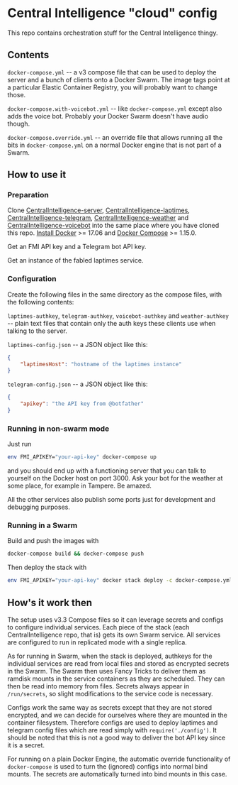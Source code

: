 # Central Intelligence "cloud" config

This repo contains orchestration stuff for the Central Intelligence thingy.

## Contents

`docker-compose.yml` -- a v3 compose file that can be used to deploy the server and a bunch of clients onto a Docker Swarm. The image tags point at a particular Elastic Container Registry, you will probably want to change those.

`docker-compose.with-voicebot.yml` -- like `docker-compose.yml` except also adds the voice bot. Probably your Docker Swarm doesn't have audio though.

`docker-compose.override.yml` -- an override file that allows running all the bits in `docker-compose.yml` on a normal Docker engine that is not part of a Swarm.

## How to use it

### Preparation

Clone [CentralIntelligence-server], [CentralIntelligence-laptimes], [CentralIntelligence-telegram], [CentralIntelligence-weather] and [CentralIntelligence-voicebot] into the same place where you have cloned this repo. [Install Docker] >= 17.06 and [Docker Compose] >= 1.15.0.

[CentralIntelligence-server]: https://github.com/mikko/CentralIntelligence-server
[CentralIntelligence-laptimes]: https://github.com/mikko/CentralIntelligence-laptimes
[CentralIntelligence-telegram]: https://github.com/mikko/CentralIntelligence-telegram
[CentralIntelligence-weather]: https://github.com/mikko/CentralIntelligence-weather
[CentralIntelligence-voicebot]: https://github.com/mikko/CentralIntelligence-voicebot
[Install Docker]: https://docs.docker.com/engine/installation/
[Docker Compose]: https://docs.docker.com/compose/install/

Get an FMI API key and a Telegram bot API key.

Get an instance of the fabled laptimes service.

### Configuration

Create the following files in the same directory as the compose files, with the following contents:

`laptimes-authkey`, `telegram-authkey`, `voicebot-authkey` and `weather-authkey` -- plain text files that contain only the auth keys these clients use when talking to the server.

`laptimes-config.json` -- a JSON object like this:

```json
{
    "laptimesHost": "hostname of the laptimes instance"
}
```

`telegram-config.json` -- a JSON object like this:

```json
{
    "apikey": "the API key from @botfather"
}
```

### Running in non-swarm mode

Just run

```sh
env FMI_APIKEY="your-api-key" docker-compose up
```

and you should end up with a functioning server that you can talk to yourself on the Docker host on port 3000. Ask your bot for the weather at some place, for example in Tampere. Be amazed.

All the other services also publish some ports just for development and debugging purposes.

### Running in a Swarm

Build and push the images with

```sh
docker-compose build && docker-compose push
```

Then deploy the stack with

```sh
env FMI_APIKEY="your-api-key" docker stack deploy -c docker-compose.yml central-intelligence
```

## How's it work then

The setup uses v3.3 Compose files so it can leverage secrets and configs to configure individual services. Each piece of the stack (each CentralIntelligence repo, that is) gets its own Swarm service. All services are configured to run in replicated mode with a single replica.

As for running in Swarm, when the stack is deployed, authkeys for the individual services are read from local files and stored as encrypted secrets in the Swarm. The Swarm then uses Fancy Tricks to deliver them as ramdisk mounts in the service containers as they are scheduled. They can then be read into memory from files. Secrets always appear in `/run/secrets`, so slight modifications to the service code is necessary.

Configs work the same way as secrets except that they are not stored encrypted, and we can decide for ourselves where they are mounted in the container filesystem. Therefore configs are used to deploy laptimes and telegram config files which are read simply with `require('./config')`. It should be noted that this is not a good way to deliver the bot API key since it is a secret.

For running on a plain Docker Engine, the automatic override functionality of `docker-compose` is used to turn the (ignored) configs into normal bind mounts. The secrets are automatically turned into bind mounts in this case.